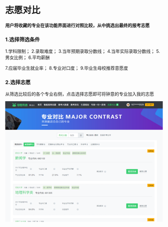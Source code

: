 # 志愿对比

#### 用户将收藏的专业在该功能界面进行对照比较，从中挑选出最终的报考志愿

### 1.选择筛选条件

1.学科限制；  2.录取难度；  3.当年预期录取分数线；  4.当年实际录取分数线；  5.男女比例；  6.平均薪酬

7.应届毕业生就业率；  8.专业对口度；  9.毕业生母校推荐意愿度

### 2.选择志愿

从筛选比较后的各个专业右侧，点击选择志愿即可将钟意的专业加入我的志愿

![!\[img\]\(https://www.xunlugaokao.com/assets/logo-cb022fd76e358026b6a0e563dde9fabbd7ce1e7c191ecfdea50458d54e01d489.png\)](.gitbook/assets/tim-jie-tu-20180530162543.png)

### 

